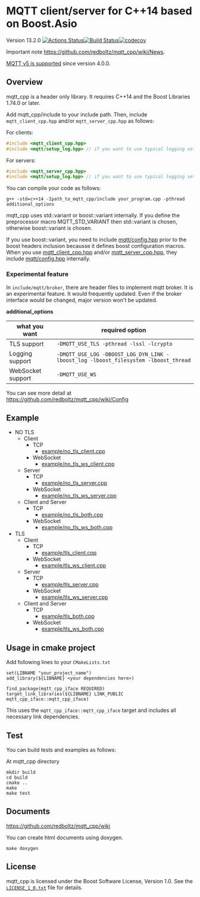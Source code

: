 # MQTT client/server for C++14 based on Boost.Asio

Version 13.2.0 [![Actions Status](https://github.com/redboltz/mqtt_cpp/workflows/CI/badge.svg)](https://github.com/redboltz/mqtt_cpp/actions)[![Build Status](https://dev.azure.com/redboltz/redboltz/_apis/build/status/redboltz.mqtt_cpp?branchName=master)](https://dev.azure.com/redboltz/redboltz/_build/latest?definitionId=6&branchName=master)[![codecov](https://codecov.io/gh/redboltz/mqtt_cpp/branch/master/graph/badge.svg)](https://codecov.io/gh/redboltz/mqtt_cpp)

Important note https://github.com/redboltz/mqtt_cpp/wiki/News.

[MQTT v5 is supported](https://github.com/redboltz/mqtt_cpp/wiki/MQTT-v5) since version 4.0.0.

## Overview

mqtt_cpp is a header only library. It requires C++14 and the Boost Libraries 1.74.0 or later.

Add mqtt_cpp/include to your include path. Then, include `mqtt_client_cpp.hpp` and/or `mqtt_server_cpp.hpp` as follows:

For clients:
```c++
#include <mqtt_client_cpp.hpp>
#include <mqtt/setup_log.hpp> // if you want to use typical logging setup
```

For servers:
```c++
#include <mqtt_server_cpp.hpp>
#include <mqtt/setup_log.hpp> // if you want to use typical logging setup
```

You can compile your code as follows:

```
g++ -std=c++14 -Ipath_to_mqtt_cpp/include your_program.cpp -pthread additional_options
```

mqtt_cpp uses std::variant or boost::variant internally.
If you define the preprocessor macro MQTT_STD_VARIANT then std::variant is chosen, otherwise boost::variant is chosen.

If you use boost::variant, you need to include [mqtt/config.hpp](https://github.com/redboltz/mqtt_cpp/blob/master/include/mqtt/config.hpp) prior to the boost headers inclusion becausse it defines boost configuration macros.
When you use [mqtt_client_cpp.hpp](https://github.com/redboltz/mqtt_cpp/blob/master/include/mqtt_client_cpp.hpp) and/or [mqtt_server_cpp.hpp](https://github.com/redboltz/mqtt_cpp/blob/master/include/mqtt_server_cpp.hpp), they include [mqtt/config.hpp](https://github.com/redboltz/mqtt_cpp/blob/master/include/mqtt/config.hpp) internally.

### Experimental feature

In `include/mqtt/broker`, there are header files to implement mqtt broker.
It is an experimental feature. It would frequently updated. Even if the broker interface would be changed, major version won't be updated.


**additional_options**

|what you want|required option|
|---|---|
|TLS support|`-DMQTT_USE_TLS -pthread -lssl -lcrypto`|
|Logging support|`-DMQTT_USE_LOG -DBOOST_LOG_DYN_LINK -lboost_log -lboost_filesystem -lboost_thread`|
|WebSocket support|`-DMQTT_USE_WS`|

You can see more detail at https://github.com/redboltz/mqtt_cpp/wiki/Config


## Example

* NO TLS
  * Client
    * TCP
      * [example/no_tls_client.cpp](https://github.com/redboltz/mqtt_cpp/blob/master/example/no_tls_client.cpp)
    * WebSocket
      * [example/no_tls_ws_client.cpp](https://github.com/redboltz/mqtt_cpp/blob/master/example/no_tls_ws_client.cpp)
  * Server
    * TCP
      * [example/no_tls_server.cpp](https://github.com/redboltz/mqtt_cpp/blob/master/example/no_tls_server.cpp)
    * WebSocket
      * [example/no_tls_ws_server.cpp](https://github.com/redboltz/mqtt_cpp/blob/master/example/no_tls_ws_server.cpp)
  * Client and Server
    * TCP
      * [example/no_tls_both.cpp](https://github.com/redboltz/mqtt_cpp/blob/master/example/no_tls_both.cpp)
    * WebSocket
      * [example/no_tls_ws_both.cpp](https://github.com/redboltz/mqtt_cpp/blob/master/example/no_tls_ws_both.cpp)
* TLS
  * Client
    * TCP
      * [example/tls_client.cpp](https://github.com/redboltz/mqtt_cpp/blob/master/example/tls_client.cpp)
    * WebSocket
      * [example/tls_ws_client.cpp](https://github.com/redboltz/mqtt_cpp/blob/master/example/tls_ws_client.cpp)
  * Server
    * TCP
      * [example/tls_server.cpp](https://github.com/redboltz/mqtt_cpp/blob/master/example/tls_server.cpp)
    * WebSocket
      * [example/tls_ws_server.cpp](https://github.com/redboltz/mqtt_cpp/blob/master/example/tls_ws_server.cpp)
  * Client and Server
    * TCP
      * [example/tls_both.cpp](https://github.com/redboltz/mqtt_cpp/blob/master/example/tls_both.cpp)
    * WebSocket
      * [example/tls_ws_both.cpp](https://github.com/redboltz/mqtt_cpp/blob/master/example/tls_ws_both.cpp)

## Usage in cmake project

Add following lines to your `CMakeLists.txt`

```
set(LIBNAME "your_project_name")
add_library(${LIBNAME} <your dependencies here>)

find_package(mqtt_cpp_iface REQUIRED)
target_link_libraries(${LIBNAME} LINK_PUBLIC mqtt_cpp_iface::mqtt_cpp_iface)
```

This uses the `mqtt_cpp_iface::mqtt_cpp_iface` target and includes all necessary link dependencies.

## Test

You can build tests and examples as follows:


At mqtt_cpp directory

```
mkdir build
cd build
cmake ..
make
make test
```

## Documents
https://github.com/redboltz/mqtt_cpp/wiki

You can create html documents using doxygen.

```
make doxygen
```

## License

mqtt_cpp is licensed under the Boost Software License, Version 1.0. See
the [`LICENSE_1_0.txt`](./LICENSE_1_0.txt) file for details.
